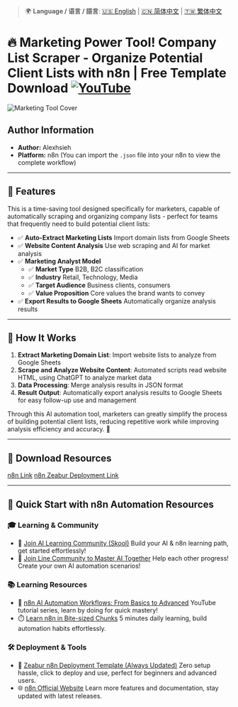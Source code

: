> 🌍 **Language / 语言 / 語言**: [🇺🇸 English](./readme-en.md) | [🇨🇳 简体中文](./readme-cn.md) | [🇹🇼 繁体中文](./readme.md)

# 🔥 Marketing Power Tool! Company List Scraper - Organize Potential Client Lists with n8n | Free Template Download [![YouTube](https://img.shields.io/badge/Watch%20on-YouTube-red?logo=youtube)](https://youtu.be/PsGwfkYdfpk)

![Marketing Tool Cover](https://github.com/qwedsazxc78/ai-automation-n8n/blob/main/n8n/3-auto-marketing-list-automation/cover.png?raw=true)

## Author Information

* **Author:** Alexhsieh
* **Platform:** n8n (You can import the `.json` file into your n8n to view the complete workflow)

---

## 📌 Features

This is a time-saving tool designed specifically for marketers, capable of automatically scraping and organizing company lists - perfect for teams that frequently need to build potential client lists:

* ✅ **Auto-Extract Marketing Lists** Import domain lists from Google Sheets
* ✅ **Website Content Analysis** Use web scraping and AI for market analysis
* ✅ **Marketing Analyst Model**
  + ✅ **Market Type** B2B, B2C classification
  + ✅ **Industry** Retail, Technology, Media
  + ✅ **Target Audience** Business clients, consumers
  + ✅ **Value Proposition** Core values the brand wants to convey
* ✅ **Export Results to Google Sheets** Automatically organize analysis results

---

## 🔧 How It Works

1. **Extract Marketing Domain List**: Import website lists to analyze from Google Sheets
2. **Scrape and Analyze Website Content**: Automated scripts read website HTML, using ChatGPT to analyze market data
3. **Data Processing**: Merge analysis results in JSON format
4. **Result Output**: Automatically export analysis results to Google Sheets for easy follow-up use and management

Through this AI automation tool, marketers can greatly simplify the process of building potential client lists, reducing repetitive work while improving analysis efficiency and accuracy. 🎉

---

## 🚀 Download Resources

[n8n Link](https://n8n.io/)
[n8n Zeabur Deployment Link](https://zeabur.com/referral?referralCode=qwedsazxc78)

---

## 🚀 Quick Start with n8n Automation Resources

### 🎓 Learning & Community

* 🔗 [Join AI Learning Community (Skool)](https://www.skool.com/ai-brain-alex/about?ref=5dde9b20e8e7432aa9a01df6e89685f4)
  Build your AI & n8n learning path, get started effortlessly!
* 🔗 [Join Line Community to Master AI Together](https://line.me/ti/g2/ZypIgLSzVPweRBgBqKvaRU10WEmnotuZOr7Lpg)
  Help each other progress! Create your own AI automation scenarios!

### 📚 Learning Resources

* 🎥 [n8n AI Automation Workflows: From Basics to Advanced](https://youtube.com/playlist?list=PLUf88uk7T54I83MBdbuXgUuA8rVklF4FA&si=wHsQw8YJu-erSdLd)
  YouTube tutorial series, learn by doing for quick mastery!
* ⏱️ [Learn n8n in Bite-sized Chunks](https://youtube.com/playlist?list=PLUf88uk7T54Iv6LV2NFgdTghaX2cPhtgH&si=G3gj2qn179ZFUqAZ)
  5 minutes daily learning, build automation habits effortlessly.

### 🛠️ Deployment & Tools

* 🧩 [Zeabur n8n Deployment Template (Always Updated)](https://zeabur.com/zh-TW/templates/0TUVZ7?referralDesktop=qwedsazxc78)
  Zero setup hassle, click to deploy and use, perfect for beginners and advanced users.
* 🌐 [n8n Official Website](https://n8n.io/)
  Learn more features and documentation, stay updated with latest releases.